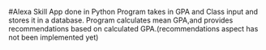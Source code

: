 #Alexa Skill App done in Python
Program takes in GPA and Class input and stores it in a database.
Program calculates mean GPA,and provides recommendations based on calculated GPA.(recommendations aspect has not been implemented yet)
